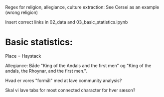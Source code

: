 


Regex for religion, allegiance, culture extraction: See Cersei as an example (wrong religion)


Insert correct links in 02_data and 03_basic_statistics.ipynb


# Basic statistics: 

Place  = Haystack

Allegiance: Både "King of the Andals and the first men" og "King of the andals, the Rhoynar, and the first men.".


Hvad er vores "formål" med at lave community analysis?


Skal vi lave tabs for most connected character for hver sæson? 
